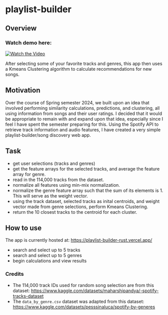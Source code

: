 # playlist-builder

## Overview

### Watch demo here: 
[![Watch the Video](https://i.ytimg.com/an_webp/D6Kzif93vKo/mqdefault_6s.webp?du=3000&sqp=CL70-7EG&rs=AOn4CLA9D74tSwv72Wulr0_8C5GRxdI6Dw)](https://www.youtube.com/watch?v=D6Kzif93vKo)

After selecting some of your favorite tracks and genres, this app then uses a Kmeans Clustering algorithm to calculate recommendations for new songs.

## Motivation
Over the course of Spring semester 2024, we built upon an idea that involved performing similarity calculations, predictions, and clustering, all using information from songs and their user ratings.
I decided that it would be appropriate to remain with and expand upon that idea, especially since I feel I have spent the semester preparing for this. Using the Spotify API to retrieve track information and audio features, I have created a very simple playlist-builder/song discovery web app.

## Task
* get user selections (tracks and genres)
* get the feature arrays for the selected tracks, and average the feature array for genre.
* read in the 114,000 tracks from the dataset.
* normalize all features using min-mix normalization.
* normalize the genre feature array such that the sum of its elements is 1. This will serve as the weight vector.
* using the track dataset, selected tracks as inital centroids, and weight vector made from genre selections, perform Kmeans Clustering.
* return the 10 closest tracks to the centroid for each cluster.

## How to use
The app is currently hosted at: https://playlist-builder-rust.vercel.app/

  * search and select up to 5 tracks
  * search and select up to 5 genres
  * begin calculations and view results

### Credits

  * The 114,000 track IDs used for random song selection are from this dataset: https://www.kaggle.com/datasets/maharshipandya/-spotify-tracks-dataset
  * The `data_by_genre.csv` dataset was adapted from this dataset: https://www.kaggle.com/datasets/pesssinaluca/spotify-by-generes
